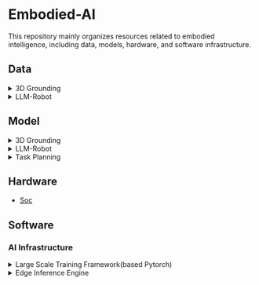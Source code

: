 # Embodied-AI
This repository mainly organizes resources related to embodied intelligence, including data, models, hardware, and software infrastructure.

## Data
<details> <summary>3D Grounding</summary>

- SCENEVERSE: Scaling 3D Vision-Language Learning for Grounded Scene Understanding [[arxiv](https://arxiv.org/pdf/2401.09340.pdf)] [[github](https://scene-verse.github.io)] [2024]

- ScanRefer: 3D Object Localization in RGB-D Scans using Natural Language [[arxiv](https://arxiv.org/pdf/1912.08830.pdf)] [[website](https://daveredrum.github.io/ScanRefer/)] [2019]

</details>

<details> <summary>LLM-Robot</summary>

- AutoRT: Embodied Foundation Models for Large Scale Orchestration of Robotic Agents [[paper](https://auto-rt.github.io/static/pdf/AutoRT.pdf)] [[website](https://auto-rt.github.io/)] [2024]

- CALVIN: A Benchmark for Language-Conditioned Policy Learning for Long-Horizon Robot Manipulation Tasks [[arxiv](https://arxiv.org/pdf/2112.03227.pdf)] [[github](https://github.com/mees/calvin/tree/main)] [2021]



</details>

## Model
<details> <summary>3D Grounding</summary>

- LLM-Grounder: Open-Vocabulary 3D Visual Grounding with Large Language Model as an Agent [[arxiv](https://arxiv.org/pdf/2309.12311.pdf)] [[github](https://chat-with-nerf.github.io/)] [2023]

- Multi-View Transformer for 3D Visual Grounding [[paper](https://openaccess.thecvf.com/content/CVPR2022/papers/Huang_Multi-View_Transformer_for_3D_Visual_Grounding_CVPR_2022_paper.pdf)] [[github](https://github.com/sega-hsj/MVT-3DVG)] [2022]

</details>
<details> <summary>LLM-Robot</summary>

- VISION-LANGUAGE FOUNDATION MODELS AS EFFEC-TIVE ROBOT IMITATORS [[arxiv](https://arxiv.org/abs/2311.01378.pdf)] [[github](roboflamingo.github.io)] [2023]

- MultiPLY: A Multisensory Object-Centric Embodied Large Language Model in 3D World [[arxiv](https://arxiv.org/pdf/2401.08577.pdf)] [[website](https://vis-www.cs.umass.edu/multiply)] [2024]

</details>

<details> <summary>Task Planning</summary>

- Embodied Task Planning with Large Language Models [[arxiv](https://arxiv.org/pdf/2307.01848.pdf)] [[website](https://gary3410.github.io/TaPA/)] [2023]

</details>

## Hardware

- [Soc](./Hardware/soc.md)

## Software

### AI Infrastructure
<details> <summary>Large Scale Training Framework(based Pytorch)</summary>

 - [DeepSpeed](https://github.com/microsoft/DeepSpeed)

</details>

<details> <summary>Edge Inference Engine</summary>

 - [TVM](https://github.com/apache/tvm)

</details>